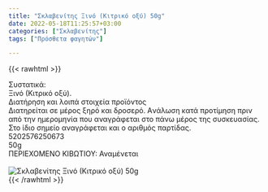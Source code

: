 ```yaml
---
title: "Σκλαβενίτης Ξινό (Κιτρικό οξύ) 50g"
date: 2022-05-18T11:25:57+03:00
categories: ["Σκλαβενίτης"]
tags: ["Πρόσθετα φαγητών"]

---
```

{{< rawhtml >}}

<div class="sload536"><div class="product"><div id="sistatika">Συστατικά:</div><div class="alltext">Ξινό (Κιτρικό οξύ).</div><div id="loipa">Διατήρηση και λοιπά στοιχεία προϊόντος</div><div class="alltext">Διατηρείται σε μέρος ξηρό και δροσερό. Aνάλωση κατά προτίμηση πριν από την ημερομηνία που αναγράφεται στο πάνω μέρος της συσκευασίας. Στο ίδιο σημείο αναγράφεται και ο αριθμός παρτίδας.</div><div id="barcode"><div id="barimage1"></div><span id="bartext">5202576250673</span></div><div id="varos"><div id="varosimage1"></div><span id="varostext">50g</span></div><div id="kivotio">ΠΕΡΙΕΧΟΜΕΝΟ ΚΙΒΩΤΙΟΥ: Αναμένεται</div><br><div class="pimg"><img alt="Σκλαβενίτης Ξινό (Κιτρικό οξύ) 50g" title="Σκλαβενίτης Ξινό (Κιτρικό οξύ) 50g" src="/media/images/sklavenitis-ksino-kitriko-oksy-50g.jpg"></div></div></div>
{{< /rawhtml >}}


